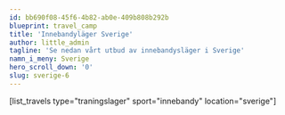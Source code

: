 ```yaml
---
id: bb690f08-45f6-4b82-ab0e-409b808b292b
blueprint: travel_camp
title: 'Innebandyläger Sverige'
author: little_admin
tagline: 'Se nedan vårt utbud av innebandysläger i Sverige'
namn_i_meny: Sverige
hero_scroll_down: '0'
slug: sverige-6
---
```

<p>[list_travels type="traningslager" sport="innebandy" location="sverige"]</p>
